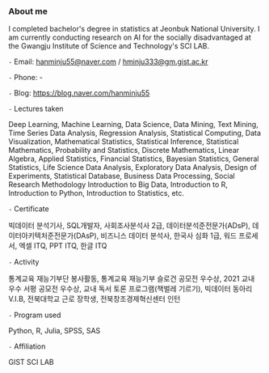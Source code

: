 ### About me

<!--
**hmj555/hmj555** is a ✨ _special_ ✨ repository because its `README.md` (this file) appears on your GitHub profile.

Here are some ideas to get you started:

- 🔭 I’m currently working on ...
- 🌱 I’m currently learning ...
- 👯 I’m looking to collaborate on ...
- 🤔 I’m looking for help with ...
- 💬 Ask me about ...
- 📫 How to reach me: ...
- 😄 Pronouns: ...
- ⚡ Fun fact: ...
-->I completed bachelor's degree in statistics at Jeonbuk National University. I am currently conducting research on AI for the socially disadvantaged at the Gwangju Institute of Science and Technology's SCI LAB.





`-` Email: hanminju55@naver.com / hminju333@gm.gist.ac.kr

`-` Phone: -

`-` Blog: https://blog.naver.com/hanminju55


`-` Lectures taken

Deep Learning, Machine Learning, Data Science, Data Mining, Text Mining, Time Series Data Analysis, Regression Analysis, Statistical Computing, Data Visualization,
Mathematical Statistics, Statistical Inference, Statistical Mathematics, Probability and Statistics, Discrete Mathematics, Linear Algebra,
Applied Statistics, Financial Statistics, Bayesian Statistics, General Statistics, 
Life Science Data Analysis, Exploratory Data Analysis, Design of Experiments, Statistical Database, Business Data Processing, Social Research Methodology
Introduction to Big Data, Introduction to R, Introduction to Python, Introduction to Statistics, etc.

`-` Certificate

빅데이터 분석기사, SQL개발자, 사회조사분석사 2급, 데이터분석준전문가(ADsP), 데이터아키텍처준전문가(DAsP), 비즈니스 데이터 분석사,
한국사 심화 1급, 워드 프로세서, 엑셀 ITQ, PPT ITQ, 한글 ITQ

`-` Activity

통계교육 재능기부단 봉사활동,
통계교육 재능기부 슬로건 공모전 우수상,
2021 교내 우수 서평 공모전 우수상,
교내 독서 토론 프로그램(책벌레 기르기),
빅데이터 동아리 V.I.B,
전북대학교 근로 장학생,
전북창조경제혁신센터 인턴


`-` Program used

Python, R, Julia, SPSS, SAS


`-` Affiliation

GIST SCI LAB
